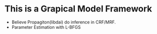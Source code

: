 # This is a Grapical Model Framework

* Believe Propagiton(libdai) do inference in CRF/MRF.
* Parameter Estimation with L-BFGS